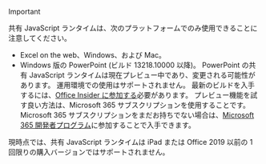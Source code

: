 > [!IMPORTANT]
> 共有 JavaScript ランタイムは、次のプラットフォームでのみ使用できることに注意してください。
> - Excel on the web、Windows、および Mac。
> - Windows 版の PowerPoint (ビルド 13218.10000 以降)。 PowerPoint の共有 JavaScript ランタイムは現在プレビュー中であり、変更される可能性があります。 運用環境での使用はサポートされません。 最新のビルドを入手するには、[Office Insider に参加する](https://insider.office.com/join)必要があります。 プレビュー機能を試す良い方法は、Microsoft 365 サブスクリプションを使用することです。 Microsoft 365 サブスクリプションをまだお持ちでない場合は、[Microsoft 365 開発者プログラム](https://developer.microsoft.com/office/dev-program)に参加することで入手できます。
>
> 現時点では、共有 JavaScript ランタイムは iPad または Office 2019 以前の 1 回限りの購入バージョンではサポートされません。
